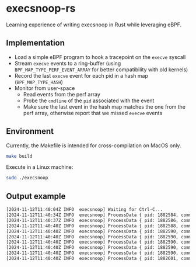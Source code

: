 # execsnoop-rs

Learning experience of writing execsnoop in Rust while leveraging eBPF.

## Implementation

* Load a simple eBPF program to hook a tracepoint on the `execve` syscall
* Stream `execve` events to a ring-buffer (using `BPF_MAP_TYPE_PERF_EVENT_ARRAY` for better compatibility with old kernels)
* Record the last `execve` event for each pid in a hash map (`BPF_MAP_TYPE_HASH`)
* Monitor from user-space
  * Read events from the perf array
  * Probe the `cmdline` of the `pid` associated with the event
  * Make sure the last event in the hash map matches the one from the perf array, otherwise report that we missed `execve` events

## Environment
Currently, the Makefile is intended for cross-compilation on MacOS only.
```bash
make build
```

Execute in a Linux machine:
```bash
sudo ./execsnoop
```

## Output example
```bash
[2024-11-12T11:40:04Z INFO  execsnoop] Waiting for Ctrl-C...
[2024-11-12T11:40:34Z INFO  execsnoop] ProcessData { pid: 1882584, comm: Some("sshd"), cmdline: Reliable(Ok(["/usr/sbin/sshd", "-D", "-R"])) }
[2024-11-12T11:40:37Z INFO  execsnoop] ProcessData { pid: 1882586, comm: Some("sshd"), cmdline: Reliable(Ok(["sshd: [accepted]"])) }
[2024-11-12T11:40:40Z INFO  execsnoop] ProcessData { pid: 1882588, comm: Some("sshd"), cmdline: Reliable(Ok(["sshd: vagrant [priv]"])) }
[2024-11-12T11:40:40Z INFO  execsnoop] ProcessData { pid: 1882590, comm: Some("sh"), cmdline: Reliable(Ok([])) }
[2024-11-12T11:40:40Z INFO  execsnoop] ProcessData { pid: 1882590, comm: Some("env"), cmdline: MissedSome(Ok(["/usr/bin/env", "-i", "PATH=/usr/local/sbin:/usr/local/bin:/usr/sbin:/usr/bin:/sbin:/bin", "run-parts", "--lsbsysinit", "/etc/update-motd.d"])) }
[2024-11-12T11:40:40Z INFO  execsnoop] ProcessData { pid: 1882590, comm: Some("env"), cmdline: MissedSome(Ok(["/usr/bin/env", "-i", "PATH=/usr/local/sbin:/usr/local/bin:/usr/sbin:/usr/bin:/sbin:/bin", "run-parts", "--lsbsysinit", "/etc/update-motd.d"])) }
[2024-11-12T11:40:40Z INFO  execsnoop] ProcessData { pid: 1882590, comm: Some("env"), cmdline: MissedSome(Ok(["/usr/bin/env", "-i", "PATH=/usr/local/sbin:/usr/local/bin:/usr/sbin:/usr/bin:/sbin:/bin", "run-parts", "--lsbsysinit", "/etc/update-motd.d"])) }
[2024-11-12T11:40:40Z INFO  execsnoop] ProcessData { pid: 1882590, comm: Some("env"), cmdline: Reliable(Ok(["/usr/bin/env", "-i", "PATH=/usr/local/sbin:/usr/local/bin:/usr/sbin:/usr/bin:/sbin:/bin", "run-parts", "--lsbsysinit", "/etc/update-motd.d"])) }
[2024-11-12T11:40:40Z INFO  execsnoop] ProcessData { pid: 1882601, comm: Some("run-parts"), cmdline: Reliable(Ok(["run-parts", "--lsbsysinit", "/etc/update-motd.d"])) }
```
